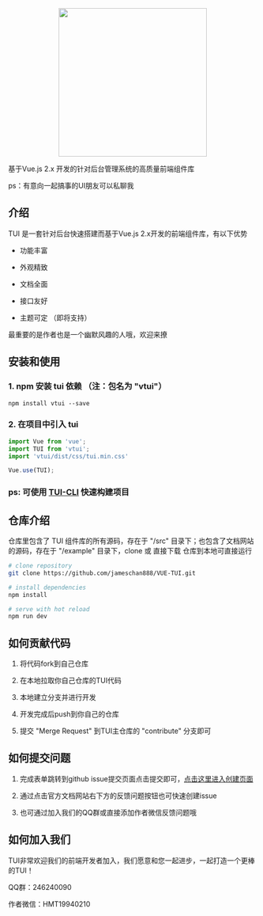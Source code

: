 <div style="text-align: center"><img src="https://raw.githubusercontent.com/Bennnis/TUI/v1.0.0/example/assets/TV.jpg" width="300"></div>

基于Vue.js 2.x 开发的针对后台管理系统的高质量前端组件库

ps：有意向一起搞事的UI朋友可以私聊我

## 介绍
TUI 是一套针对后台快速搭建而基于Vue.js 2.x开发的前端组件库，有以下优势

* 功能丰富

* 外观精致

* 文档全面

* 接口友好

* 主题可定 （即将支持）

最重要的是作者也是一个幽默风趣的人哦，欢迎来撩

## 安装和使用
### 1. npm 安装 tui 依赖 （注：包名为 "vtui"）

```$bash
npm install vtui --save
```

### 2. 在项目中引入 tui

```javascript
import Vue from 'vue';
import TUI from 'vtui';
import 'vtui/dist/css/tui.min.css'

Vue.use(TUI);
```

### ps: 可使用 [TUI-CLI](https://github.com/jameschan888/tui-cli) 快速构建项目

## 仓库介绍
仓库里包含了 TUI 组件库的所有源码，存在于 "/src" 目录下；也包含了文档网站的源码，存在于 "/example" 目录下，clone 或 直接下载 仓库到本地可直接运行

``` bash
# clone repository
git clone https://github.com/jameschan888/VUE-TUI.git
```

``` bash
# install dependencies
npm install
```

``` bash
# serve with hot reload
npm run dev
```

## 如何贡献代码
1. 将代码fork到自己仓库

2. 在本地拉取你自己仓库的TUI代码

3. 本地建立分支并进行开发

4. 开发完成后push到你自己的仓库

5. 提交 "Merge Request" 到TUI主仓库的 "contribute" 分支即可

## 如何提交问题
1. 完成表单跳转到github issue提交页面点击提交即可，[点击这里进入创建页面](https://bennnis.github.io/TUI/create-issue.html) 

2. 通过点击官方文档网站右下方的反馈问题按钮也可快速创建issue

3. 也可通过加入我们的QQ群或直接添加作者微信反馈问题哦

## 如何加入我们
TUI非常欢迎我们的前端开发者加入，我们愿意和您一起进步，一起打造一个更棒的TUI！

QQ群：246240090

作者微信：HMT19940210
